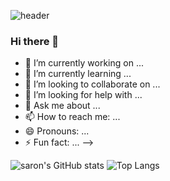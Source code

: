 
![header](https://capsule-render.vercel.app/api?type=waving&color=auto&height=200&section=header&text=Welcome%20to%20Saron%20GitHub!&fontSize=60)

### Hi there 👋

- 🔭 I’m currently working on ...
- 🌱 I’m currently learning ...
- 👯 I’m looking to collaborate on ...
- 🤔 I’m looking for help with ...
- 💬 Ask me about ...
- 📫 How to reach me: ...
- 😄 Pronouns: ...
- ⚡ Fun fact: ...
-->

![saron's GitHub stats](https://github-readme-stats.vercel.app/api?username=saron312&show_icons=true&theme=great-gatsby)
![Top Langs](https://github-readme-stats.vercel.app/api/top-langs/?username=saron312&layout=compact&theme=material-palenight)
